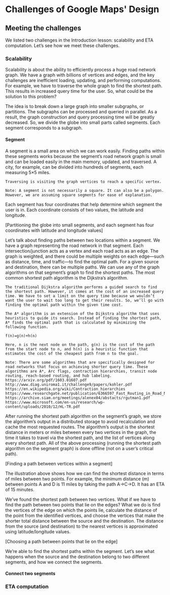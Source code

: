# Challenges of Google Maps' Design

## Meeting the challenges
We listed two challenges in the Introduction lesson: scalability and ETA computation. Let’s see how we meet these challenges.

### Scalability
Scalability is about the ability to efficiently process a huge road network graph. We have a graph with billions of vertices and edges, and the key challenges are inefficient loading, updating, and performing computations. For example, we have to traverse the whole graph to find the shortest path. This results in increased query time for the user. So, what could be the solution to this problem?

The idea is to break down a large graph into smaller subgraphs, or partitions. The subgraphs can be processed and queried in parallel. As a result, the graph construction and query processing time will be greatly decreased. So, we divide the globe into small parts called segments. Each segment corresponds to a subgraph.

#### Segment
A segment is a small area on which we can work easily. Finding paths within these segments works because the segment’s road network graph is small and can be loaded easily in the main memory, updated, and traversed. A city, for example, can be divided into hundreds of segments, each measuring 5×5 miles.

```
Traversing is visiting the graph vertices to reach a specific vertex.
```

```
Note: A segment is not necessarily a square. It can also be a polygon. However, we are assuming square segments for ease of explanation.
```
Each segment has four coordinates that help determine which segment the user is in. Each coordinate consists of two values, the latitude and longitude.

[Partitioning the globe into small segments, and each segment has four coordinates with latitude and longitude values]

Let’s talk about finding paths between two locations within a segment. We have a graph representing the road network in that segment. Each intersection/junction acts as a vertex and each road acts as an edge. The graph is weighted, and there could be multiple weights on each edge—such as distance, time, and traffic—to find the optimal path. For a given source and destination, there can be multiple paths. We can use any of the graph algorithms on that segment’s graph to find the shortest paths. The most common shortest path algorithm is the Dijkstra’s algorithm.

```
The traditional Dijkstra algorithm performs a guided search to find the shortest path. However, it comes at the cost of an increased query time. We have to set a limit on the query time because we wouldn’t want the user to wait too long to get their results. So, we’ll go with finding the optimal path within the given time cost.

The A* algorithm is an extension of the Dijkstra algorithm that uses heuristics to guide its search. Instead of finding the shortest path, A* finds the optimal path that is calculated by minimizing the following function.

f(n)=g(n)+h(n)

Here, n is the next node on the path, g(n) is the cost of the path from the start node to n, and h(n) is a heuristic function that estimates the cost of the cheapest path from n to the goal.
```

```
Note: There are some algorithms that are specifically designed for road networks that focus on achieving shorter query time. These algorithms are A*, Arc flags, contraction hierarchies, transit node routing, reach-based routing, and hub labeling.
https://arxiv.org/pdf/1603.01607.pdf
http://www.diag.uniroma1.it/challenge9/papers/kohler.pdf
https://en.wikipedia.org/wiki/Contraction_hierarchies
https://www.researchgate.net/publication/6366597_Fast_Routing_in_Road_Networks_with_Transit_Nodes
https://archive.siam.org/meetings/alenex04/abstacts/rgutman1.pdf
https://www.microsoft.com/en-us/research/wp-content/uploads/2010/12/HL-TR.pdf
```

After running the shortest path algorithm on the segment’s graph, we store the algorithm’s output in a distributed storage to avoid recalculation and cache the most requested routes. The algorithm’s output is the shortest distance in meters or miles between every two vertices in the graph, the time it takes to travel via the shortest path, and the list of vertices along every shortest path. All of the above processing (running the shortest path algorithm on the segment graph) is done offline (not on a user’s critical path).

[Finding a path between vertices within a segment]

The illustration above shows how we can find the shortest distance in terms of miles between two points. For example, the minimum distance (m) between points A and D is 11 miles by taking the path A->C->D. It has an ETA of 15 minutes.

We’ve found the shortest path between two vertices. What if we have to find the path between two points that lie on the edges? What we do is find the vertices of the edge on which the points lie, calculate the distance of the point from the identified vertices, and choose the vertices that make the shorter total distance between the source and the destination. The distance from the source (and destination) to the nearest vertices is approximated using latitude/longitude values.

[Choosing a path between points that lie on the edge]

We’re able to find the shortest paths within the segment. Let’s see what happens when the source and the destination belong to two different segments, and how we connect the segments.

#### Connect two segments
### ETA computation
